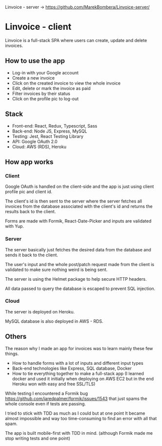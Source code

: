 Linvoice - server -> https://github.com/MarekBombera/Linvoice-server/

# Linvoice - client

Linvoice is a full-stack SPA where users can create, update and delete invoices.

## How to use the app

- Log-in with your Google account
- Create a new invoice
- Click on the created invoice to view the whole invoice
- Edit, delete or mark the invoice as paid
- Filter invoices by their status
- Click on the profile pic to log-out

## Stack

- Front-end: React, Redux, Typescript, Sass
- Back-end: Node JS, Express, MySQL
- Testing: Jest, React Testing Library
- API: Google OAuth 2.0
- Cloud: AWS (RDS), Heroku

## How app works

### Client

Google OAuth is handled on the client-side and the app is just using client profile pic and client id.

The client's id is then sent to the server where the server fetches all invoices from the database associated with the client's id and returns the results back to the client.

Forms are made with Formik, React-Date-Picker and inputs are validated with Yup.

### Server

The server basically just fetches the desired data from the database and sends it back to the client.

The user's input and the whole post/patch request made from the client is validated to make sure nothing weird is being sent.

The server is using the Helmet package to help secure HTTP headers.

All data passed to query the database is escaped to prevent SQL injection.

### Cloud

The server is deployed on Heroku.

MySQL database is also deployed in AWS - RDS.

## Others

The reason why I made an app for invoices was to learn mainly these few things.

- How to handle forms with a lot of inputs and different input types
- Back-end technologies like Express, SQL database, Docker
- How to tie everything together to make a full-stack app
(I learned docker and used it initially when deploying on AWS EC2 but in the end Heroku won with easy and free SSL/TLS)

While testing I encountered a Formik bug https://github.com/jaredpalmer/formik/issues/1543 that just spams the whole console even if tests are passing.

I tried to stick with TDD as much as I could but at one point It became almost impossible and way too time-consuming to find an error with all that spam.

The app is built mobile-first with TDD in mind.
(although Formik made me stop writing tests and one point)
